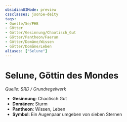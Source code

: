 ```yaml
---
obsidianUIMode: preview
cssclasses: json5e-deity
tags:
- Quelle/5e/PHB
- Götter
- Götter/Gesinnung/Chaotisch_Gut
- Götter/Pantheon/Faerun
- Götter/Domäne/Wissen
- Götter/Domäne/Leben
aliases: ["Selune"]
---
```

# Selune, Göttin des Mondes
*Quelle: SRD / Grundregelwerk* 

- **Gesinnung**: Chaotisch Gut
- **Domänen**: Sturm
- **Pantheon**: Wissen, Leben
- **Symbol**: Ein Augenpaar umgeben von sieben Sternen